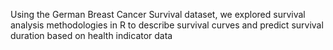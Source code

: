 Using the German Breast Cancer Survival dataset, we explored survival analysis methodologies in R to describe survival curves and predict survival duration based on health indicator data
